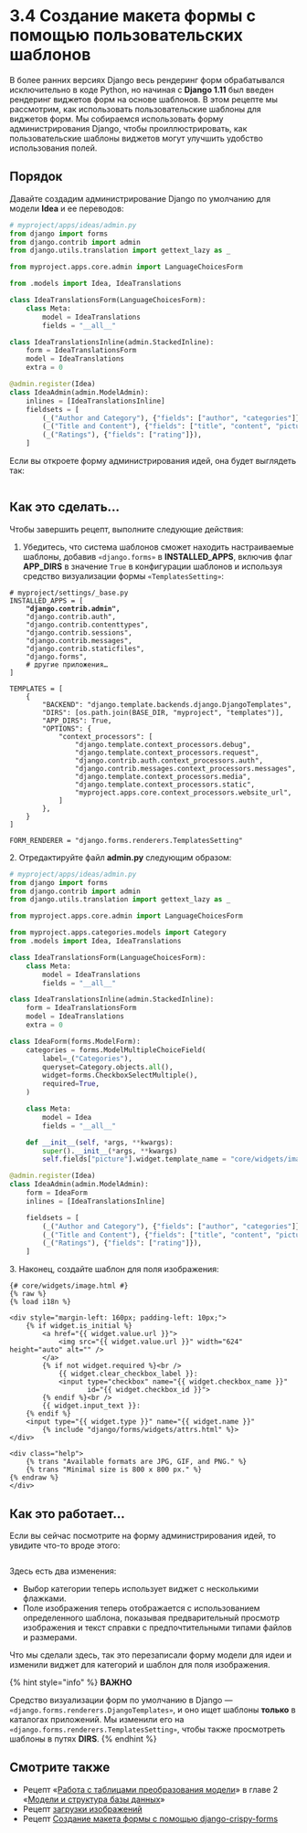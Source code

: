 # 3.4 Создание макета формы с помощью пользовательских шаблонов

В более ранних версиях Django весь рендеринг форм обрабатывался исключительно в коде Python, но начиная с **Django 1.11** был введен рендеринг виджетов форм на основе шаблонов. В этом рецепте мы рассмотрим, как использовать пользовательские шаблоны для виджетов форм. Мы собираемся использовать форму администрирования Django, чтобы проиллюстрировать, как пользовательские шаблоны виджетов могут улучшить удобство использования полей.

## Порядок

Давайте создадим администрирование Django по умолчанию для модели **Idea** и ее переводов:

```python
# myproject/apps/ideas/admin.py
from django import forms
from django.contrib import admin
from django.utils.translation import gettext_lazy as _

from myproject.apps.core.admin import LanguageChoicesForm

from .models import Idea, IdeaTranslations

class IdeaTranslationsForm(LanguageChoicesForm):
    class Meta:
        model = IdeaTranslations
        fields = "__all__"

class IdeaTranslationsInline(admin.StackedInline):
    form = IdeaTranslationsForm
    model = IdeaTranslations
    extra = 0

@admin.register(Idea)
class IdeaAdmin(admin.ModelAdmin):
    inlines = [IdeaTranslationsInline]
    fieldsets = [
        (_("Author and Category"), {"fields": ["author", "categories"]}),
        (_("Title and Content"), {"fields": ["title", "content", "picture"]}),
        (_("Ratings"), {"fields": ["rating"]}),
    ]
```

Если вы откроете форму администрирования идей, она будет выглядеть так:

<figure><img src="../../.gitbook/assets/ideas_admin.jpg" alt=""><figcaption></figcaption></figure>

## Как это сделать...

Чтобы завершить рецепт, выполните следующие действия:

1. Убедитесь, что система шаблонов сможет находить настраиваемые шаблоны, добавив `«django.forms»` в **INSTALLED\_APPS**, включив флаг **APP\_DIRS** в значение `True` в конфигурации шаблонов и используя средство визуализации формы `«TemplatesSetting»`:

<pre class="language-python"><code class="lang-python"># myproject/settings/_base.py
INSTALLED_APPS = [
<strong>    "django.contrib.admin",
</strong>    "django.contrib.auth",
    "django.contrib.contenttypes",
    "django.contrib.sessions",
    "django.contrib.messages",
    "django.contrib.staticfiles",
    "django.forms",
    # другие приложения…
]

TEMPLATES = [
    {
        "BACKEND": "django.template.backends.django.DjangoTemplates",
        "DIRS": [os.path.join(BASE_DIR, "myproject", "templates")],
        "APP_DIRS": True,
        "OPTIONS": {
            "context_processors": [
                "django.template.context_processors.debug",
                "django.template.context_processors.request",
                "django.contrib.auth.context_processors.auth",
                "django.contrib.messages.context_processors.messages",
                "django.template.context_processors.media",
                "django.template.context_processors.static",
                "myproject.apps.core.context_processors.website_url",
            ]
        },
    }
]

FORM_RENDERER = "django.forms.renderers.TemplatesSetting"
</code></pre>

2\. Отредактируйте файл **admin.py** следующим образом:

```python
# myproject/apps/ideas/admin.py
from django import forms
from django.contrib import admin
from django.utils.translation import gettext_lazy as _

from myproject.apps.core.admin import LanguageChoicesForm

from myproject.apps.categories.models import Category
from .models import Idea, IdeaTranslations

class IdeaTranslationsForm(LanguageChoicesForm):
    class Meta:
        model = IdeaTranslations
        fields = "__all__"

class IdeaTranslationsInline(admin.StackedInline):
    form = IdeaTranslationsForm
    model = IdeaTranslations
    extra = 0

class IdeaForm(forms.ModelForm):
    categories = forms.ModelMultipleChoiceField(
        label=_("Categories"),
        queryset=Category.objects.all(),
        widget=forms.CheckboxSelectMultiple(),
        required=True,
    )

    class Meta:
        model = Idea
        fields = "__all__"

    def __init__(self, *args, **kwargs):
        super().__init__(*args, **kwargs)
        self.fields["picture"].widget.template_name = "core/widgets/image.html"

@admin.register(Idea)
class IdeaAdmin(admin.ModelAdmin):
    form = IdeaForm
    inlines = [IdeaTranslationsInline]

    fieldsets = [
        (_("Author and Category"), {"fields": ["author", "categories"]}),
        (_("Title and Content"), {"fields": ["title", "content", "picture"]}),
        (_("Ratings"), {"fields": ["rating"]}),
    ]
```

3\. Наконец, создайте шаблон для поля изображения:

```django
{# core/widgets/image.html #}
{% raw %}
{% load i18n %}

<div style="margin-left: 160px; padding-left: 10px;">
    {% if widget.is_initial %}
        <a href="{{ widget.value.url }}">
            <img src="{{ widget.value.url }}" width="624" height="auto" alt="" />
        </a>
        {% if not widget.required %}<br />
            {{ widget.clear_checkbox_label }}:
            <input type="checkbox" name="{{ widget.checkbox_name }}"
                   id="{{ widget.checkbox_id }}">
        {% endif %}<br />
        {{ widget.input_text }}:
    {% endif %}
    <input type="{{ widget.type }}" name="{{ widget.name }}"
        {% include "django/forms/widgets/attrs.html" %}>
</div>

<div class="help">
    {% trans "Available formats are JPG, GIF, and PNG." %}
    {% trans "Minimal size is 800 x 800 px." %}
{% endraw %}
</div>
```

## Как это работает...

Если вы сейчас посмотрите на форму администрирования идей, то увидите что-то вроде этого:

<figure><img src="../../.gitbook/assets/ideas_admin_picture.jpg" alt=""><figcaption></figcaption></figure>

Здесь есть два изменения:

* Выбор категории теперь использует виджет с несколькими флажками.
* Поле изображения теперь отображается с использованием определенного шаблона, показывая предварительный просмотр изображения и текст справки с предпочтительными типами файлов и размерами.

Что мы сделали здесь, так это перезаписали форму модели для идеи и изменили виджет для категорий и шаблон для поля изображения.

{% hint style="info" %}
**ВАЖНО**

Средство визуализации форм по умолчанию в Django — `«django.forms.renderers.DjangoTemplates»`, и оно ищет шаблоны **только** в каталогах приложений. Мы изменили его на `«django.forms.renderers.TemplatesSetting»`, чтобы также просмотреть шаблоны в путях **DIRS**.
{% endhint %}

## Смотрите также

* Рецепт «[Работа с таблицами преобразования модели](../2.-modeli-i-struktury-bd/2.7-rabota-s-tablicami-perevoda-modeli.md)» в главе 2 «[Модели и структура базы данных](../2.-modeli-i-struktury-bd/)»
* Рецепт [загрузки изображений](3.3-zagruzka-izobrazhenii.md)
* Рецепт [Создание макета формы с помощью django-crispy-forms](3.5-sozdanie-maketa-formy-s-pomoshyu-django-crispy-forms.md)
